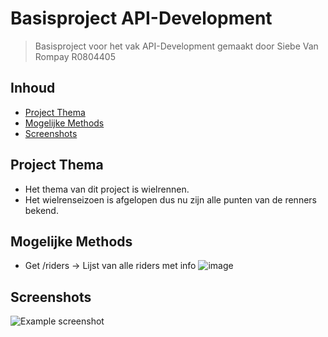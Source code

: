 # Basisproject API-Development
> Basisproject voor het vak API-Development
> gemaakt door Siebe Van Rompay R0804405

## Inhoud
* [Project Thema](#project-thema)
* [Mogelijke Methods](#Mogelijke-Methods)
* [Screenshots](#screenshots)


## Project Thema
- Het thema van dit project is wielrennen.
- Het wielrenseizoen is afgelopen dus nu zijn alle punten van de renners bekend.


## Mogelijke Methods

- Get /riders -> Lijst van alle riders met info
![image](https://user-images.githubusercontent.com/55507726/202534491-b46166cb-1994-4776-9818-a3d9ee4bf1f4.png)



## Screenshots
![Example screenshot](./img/screenshot.png)
<!-- If you have screenshots you'd like to share, include them here. -->
